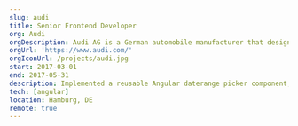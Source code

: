 ```yaml
---
slug: audi
title: Senior Frontend Developer
org: Audi
orgDescription: Audi AG is a German automobile manufacturer that designs, engineers, produces, markets and distributes luxury vehicles.
orgUrl: 'https://www.audi.com/'
orgIconUrl: /projects/audi.jpg
start: 2017-03-01
end: 2017-05-31
description: Implemented a reusable Angular daterange picker component, which was going to allow the user to book appointments for test drives.
tech: [angular]
location: Hamburg, DE
remote: true
---
```

